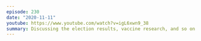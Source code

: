 ```yaml
---
episode: 230
date: "2020-11-11"
youtube: https://www.youtube.com/watch?v=igL6xwn9_38
summary: Discussing the election results, vaccine research, and so on
---
```

